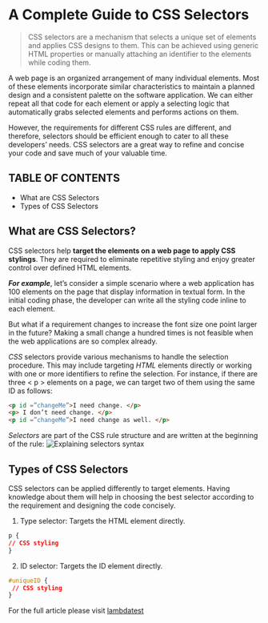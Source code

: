 # A Complete Guide to CSS Selectors

> CSS selectors are a mechanism that selects a unique set of elements and applies CSS designs to them. This can be achieved using generic HTML properties or manually attaching an identifier to the elements while coding them.

A web page is an organized arrangement of many individual elements. Most of these elements incorporate similar characteristics to maintain a planned design and a consistent palette on the software application. We can either repeat all that code for each element or apply a selecting logic that automatically grabs selected elements and performs actions on them.

However, the requirements for different CSS rules are different, and therefore, selectors should be efficient enough to cater to all these developers’ needs. CSS selectors are a great way to refine and concise your code and save much of your valuable time.

## TABLE OF CONTENTS

- What are CSS Selectors
- Types of CSS Selectors

## What are CSS Selectors?

CSS selectors help **target the elements on a web page to apply CSS stylings**. They are required to eliminate repetitive styling and enjoy greater control over defined HTML elements.

**_For example_**, let’s consider a simple scenario where a web application has 100 elements on the page that display information in textual form. In the initial coding phase, the developer can write all the styling code inline to each element.

But what if a requirement changes to increase the font size one point larger in the future? Making a small change a hundred times is not feasible when the web applications are so complex already.

_CSS_ selectors provide various mechanisms to handle the selection procedure. This may include targeting _HTML_ elements directly or working with one or more identifiers to refine the selection. For instance, if there are three < p > elements on a page, we can target two of them using the same ID as follows:

```HTML
<p id =”changeMe”>I need change. </p>
<p> I don’t need change. </p>
<p id =”changeMe”>I need change as well. </p>
```

_Selectors_ are part of the CSS rule structure and are written at the beginning of the rule:
![Explaining selectors syntax](https://www.lambdatest.com/blog/wp-content/uploads/2023/10/my-css-rule-class-1-1.png)

## Types of CSS Selectors

CSS selectors can be applied differently to target elements. Having knowledge about them will help in choosing the best selector according to the requirement and designing the code concisely.

1. Type selector: Targets the HTML element directly.

```CSS
p {
// CSS styling
}
```

2. ID selector: Targets the ID element directly.

```CSS
#uniqueID {
 // CSS styling
}
```

For the full article please visit
[lambdatest](https://www.lambdatest.com/blog/css-selectors/#:~:text=CSS%20selectors%20are%20a%20mechanism,arrangement%20of%20many%20individual%20elements.)
